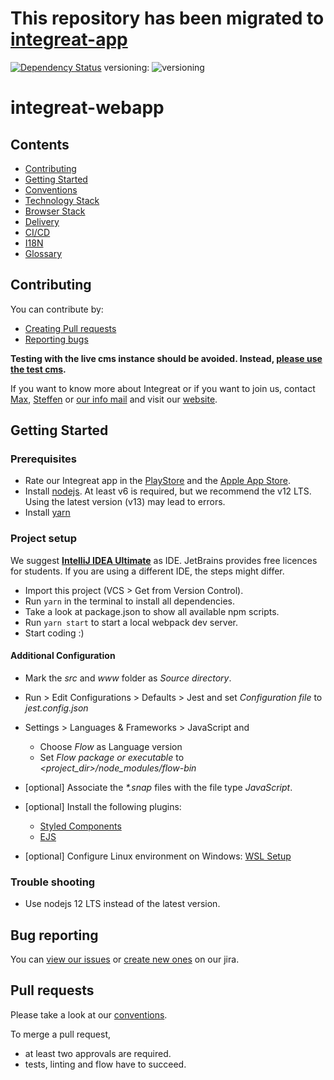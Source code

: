 # This repository has been migrated to [integreat-app](https://github.com/Integreat/integreat-app)

[![Dependency Status](https://gemnasium.com/badges/github.com/Integreat/integreat-webapp.svg)](https://gemnasium.com/github.com/Integreat/integreat-webapp)
versioning: ![versioning](https://img.shields.io/badge/calver-YYYY.MM.PATCH-22bfda.svg)

# integreat-webapp
## Contents
* [Contributing](#contributing)
* [Getting Started](#getting-started)
* [Conventions](docs/01-conventions.md)
* [Technology Stack](docs/02-technology-stack.md)
* [Browser Stack](docs/05-browser-stack.md)
* [Delivery](docs/03-delivery.md)
* [CI/CD](docs/06-cicd.md)
* [I18N](docs/14-i18n.md)
* [Glossary](https://wiki.integreat-app.de/glossary)

## Contributing
You can contribute by:
* [Creating Pull requests](.github/CONTRIBUTING.md#pull-requests)
* [Reporting bugs](#bug-reporting)

**Testing with the live cms instance should be avoided. Instead, [please use the test cms](docs/02-technology-stack.md#test-cms).**

If you want to know more about Integreat or if you want to join us, contact [Max](mailto:ammann@integreat-app.de),
[Steffen](mailto:kleinle@integreat-app.de) or [our info mail](mailto:info@integreat-app.de) and visit our [website](https://integreat-app.de).

## Getting Started
### Prerequisites
* Rate our Integreat app in the [PlayStore](https://play.google.com/store/apps/details?id=tuerantuer.app.integreat)
and the [Apple App Store](https://apps.apple.com/ae/app/integreat/id1072353915).
* Install [nodejs](https://nodejs.org/). At least v6 is required, but we recommend the v12 LTS.
Using the latest version (v13) may lead to errors.
* Install [yarn](https://yarnpkg.com/)

### Project setup
We suggest **[IntelliJ IDEA Ultimate](https://www.jetbrains.com/idea/)** as IDE. JetBrains provides free licences for students.
If you are using a different IDE, the steps might differ.

* Import this project (VCS > Get from Version Control).
* Run `yarn` in the terminal to install all dependencies.
* Take a look at package.json to show all available npm scripts.
* Run `yarn start` to start a local webpack dev server.
* Start coding :)

#### Additional Configuration
* Mark the *src* and *www* folder as *Source directory*.
* Run > Edit Configurations > Defaults > Jest and set *Configuration file* to *jest.config.json*

* Settings > Languages & Frameworks > JavaScript and
    * Choose *Flow* as Language version
    * Set *Flow package or executable* to *<project_dir>/node_modules/flow-bin*
* [optional] Associate the *\*.snap* files with the file type *JavaScript*.
* [optional] Install the following plugins:
    * [Styled Components](https://plugins.jetbrains.com/plugin/9997-styled-components--styled-jsx/)
    * [EJS](https://plugins.jetbrains.com/plugin/index?xmlId=com.jetbrains.lang.ejs)
* [optional] Configure Linux environment on Windows: [WSL Setup](docs/07-wsl-setup.md)
### Trouble shooting
* Use nodejs 12 LTS instead of the latest version.

## Bug reporting
You can [view our issues](https://issues.integreat-app.de/projects/WEBAPP) or
 [create new ones](https://issues.integreat-app.de/secure/CreateIssue!default.jspa) on our jira.

## Pull requests
Please take a look at our [conventions](docs/01-conventions.md).

To merge a pull request,
* at least two approvals are required.
* tests, linting and flow have to succeed.
